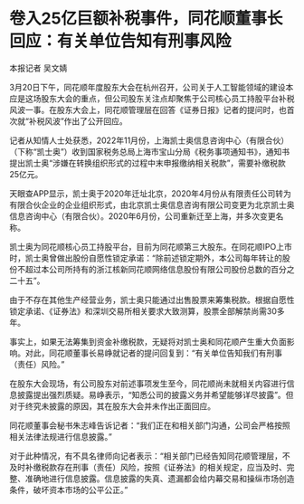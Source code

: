 # 卷入25亿巨额补税事件，同花顺董事长回应：有关单位告知有刑事风险

本报记者 吴文婧

3月20日下午，同花顺年度股东大会在杭州召开，公司关于人工智能领域的建设本应是这场股东大会的重点，但公司股东关注点却聚焦于公司核心员工持股平台补税风波一事。在股东大会上，同花顺管理层在回答《证券日报》记者的提问时，也首次就“补税风波”作出了公开回应。

记者从知情人士处获悉，2022年11月份，上海凯士奥信息咨询中心（有限合伙）（下称“凯士奥”）收到国家税务总局上海市宝山分局《税务事项通知书》，通知书提出凯士奥“涉嫌在转换组织形式的过程中末申报缴纳相关税款”，需要补缴税款25亿元。

天眼查APP显示，凯士奥于2020年迁址北京，2020年4月份从有限责任公司转为有限合伙企业的企业组织形式，由北京凯士奥信息咨询有限公司变更为北京凯士奥信息咨询中心（有限合伙）。2020年6月份，公司重新迁至上海，并多次变更名称。

凯士奥为同花顺核心员工持股平台，目前为同花顺第三大股东。在同花顺IPO上市时，凯士奥曾做出股份自愿性锁定承诺：“除前述锁定期外，本公司每年转让的股份不超过本公司所持有的浙江核新同花顺网络信息股份有限公司股份总数的百分之二十五”。

由于不存在其他生产经营业务，凯士奥只能通过出售股票来筹集税款。根据自愿性锁定承诺、《证券法》和深圳交易所相关要求大致测算，股票全部解禁尚需30多年。

事实上，如果无法筹集到资金补缴税款，无疑将对凯士奥和同花顺产生重大负面影响。对此，同花顺董事长易峥就记者的提问回复到：“有关单位告知我们有刑事（责任）风险。”

在股东大会现场，有公司股东对前述事项发生至今，同花顺尚未就相关内容进行信息披露提出强烈质疑。易峥表示，“知悉公司的披露义务并希望能够详尽披露”。但对于终究未披露的原因，其在股东大会并未作出正面回应。

同花顺董事会秘书朱志峰告诉记者：“我们正在和相关部门沟通，公司会严格按照相关法律法规进行信息披露。”

对于此种情况，有不具名律师向记者表示：“相关部门已经告知同花顺管理层，不及时补缴税款存在刑事（责任）风险，按照《证券法》的相关规定，应当及时、完整、准确地进行信息披露。信息披露的失真、遗漏都会给内幕交易和操纵市场创造条件，破坏资本市场的公平公正。”

